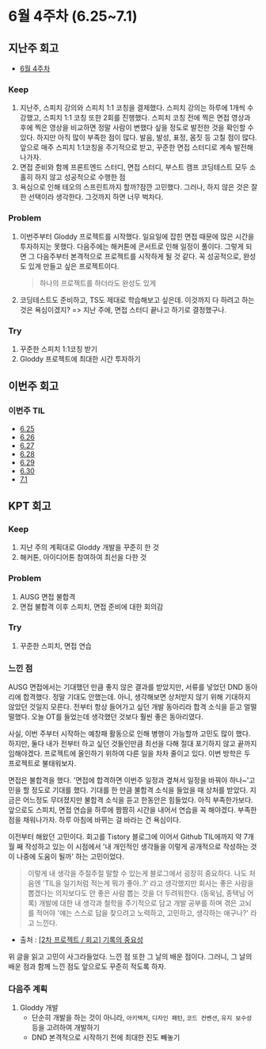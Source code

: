 # 6월 4주차 (6.25~7.1)

## 지난주 회고

- [6월 4주차](../회고록/6월4주차.md)

### Keep

1. 지난주, 스피치 강의와 스피치 1:1 코칭을 결제했다. 스피치 강의는 하루에 1개씩 수강했고, 스피치 1:1 코칭 또한 2회를 진행했다. 스피치 코칭 전에 찍은 면접 영상과 후에 찍은 영상을 비교하면 정말 사람이 변했다 싶을 정도로 발전한 것을 확인할 수 있다. 하지만 아직 많이 부족한 점이 많다. 발음, 발성, 표정, 몸짓 등 고칠 점이 많다. 앞으로 매주 스피치 1:1코칭을 주기적으로 받고, 꾸준한 면접 스터디로 계속 발전해나가자.
2. 면접 준비와 함께 프론트엔드 스터디, 면접 스터디, 부스트 캠프 코딩테스트 모두 소홀히 하지 않고 성공적으로 수행한 점
3. 욕심으로 인해 테오의 스프린트까지 할까?잠깐 고민했다. 그러나, 하지 않은 것은 잘한 선택이라 생각한다. 그것까지 하면 너무 벅차다.

### Problem

1. 이번주부터 Gloddy 프로젝트를 시작했다. 일요일에 잡힌 면접 때문에 많은 시간을 투자하지는 못했다. 다음주에는 해커톤에 콘서트로 인해 일정이 풀이다. 그렇게 되면 그 다음주부터 본격적으로 프로젝트를 시작하게 될 것 같다. 꼭 성공적으로, 완성도 있게 만들고 싶은 프로젝트이다.
   > 하나의 프로젝트를 하더라도 완성도 있게
2. 코딩테스트도 준비하고, TS도 제대로 학습해보고 싶은데. 이것까지 다 하려고 하는 것은 욕심이겠지? => 지난 주에, 면접 스터디 끝나고 하기로 결정했구나.

### Try

1. 꾸준한 스피치 1:1코칭 받기
2. Gloddy 프로젝트에 최대한 시간 투자하기

## 이번주 회고

### 이번주 TIL

- [6.25](../23.06/6.25.md)
- [6.26](../23.06/6.26.md)
- [6.27](../23.06/6.27.md)
- [6.28](../23.06/6.28.md)
- [6.29](../23.06/6.29.md)
- [6.30](../23.06/6.30.md)
- [7.1](../23.07/07-01.md)

## KPT 회고

### Keep

1. 지난 주의 계획대로 Gloddy 개발을 꾸준히 한 것
2. 해커톤, 아이디어톤 참여하여 최선을 다한 것

### Problem

1. AUSG 면접 불합격
2. 면접 불합격 이후 스피치, 면접 준비에 대한 회의감

### Try

1. 꾸준한 스피치, 면접 연습

### 느낀 점

AUSG 면접에서는 기대했던 만큼 좋지 않은 결과를 받았지만, 서류를 넣었던 DND 동아리에 합격했다. 정말 기대도 안했는데. 아니, 생각해보면 상처받지 않기 위해 기대하지 않았던 것일지 모른다. 전부터 항상 들어가고 싶던 개발 동아리라 합격 소식을 듣고 얼떨떨했다. 오늘 OT를 들었는데 생각했던 것보다 훨씬 좋은 동아리였다.

사실, 이번 주부터 시작하는 예창패 활동으로 인해 병행이 가능할까 고민도 많이 했다. 하지만, 둘다 내가 전부터 하고 싶던 것들인만큼 최선을 다해 절대 포기하지 않고 끝까지 임해야겠다. 프로젝트에 올인하기 위하여 다른 일을 차차 줄이고 있다. 이번 방학은 두 프로젝트로 불태워보자.

면접은 불합격을 했다. '면접에 합격하면 이번주 일정과 곂쳐서 일정을 바꿔야 하나~'고민을 할 정도로 기대를 했다. 기대를 한 만큼 불합격 소식을 들었을 때 상처를 받았다. 지금은 어느정도 무뎌졌지만 불합격 소식을 듣고 한동안은 힘들었다. 아직 부족한가보다. 앞으로도 스피치, 면접 연습을 하루에 짬짬히 시간을 내어서 연습을 꼭 해야겠다. 부족한 점을 채워나가자. 하루 아침에 바뀌는 걸 바라는 건 욕심이다.

이전부터 해왔던 고민이다. 회고를 Tistory 블로그에 이어서 Github TIL에까지 약 7개월 째 작성하고 있는 이 시점에서 '내 개인적인 생각들을 이렇게 공개적으로 작성하는 것이 나중에 도움이 될까' 하는 고민이었다.

> 이렇게 내 생각을 주절주절 말할 수 있는게 블로그에서 굉장히 중요하다. 나도 처음엔 'TIL을 일기처럼 적는게 뭐가 좋아..?' 라고 생각했지만 회사는 좋은 사람을 뽑겠다는 의지보다도 안 좋은 사람 뽑는 것을 더 두려워한다. (동욱님, 종택님 어록)
> 개발에 대한 내 생각과 철학을 주기적으로 담고 개발 공부를 하며 겪은 고뇌를 적어야 '얘는 스스로 답을 찾으려고 노력하고, 고민하고, 생각하는 애구나?' 라고 느낀다.

- 출처 : [[2차 프로젝트 / 회고] 기록의 중요성](https://habitual-history.tistory.com/entry/2%EC%B0%A8-%ED%94%84%EB%A1%9C%EC%A0%9D%ED%8A%B8-%ED%9A%8C%EA%B3%A0-%EA%B8%B0%EB%A1%9D%EC%9D%98-%EC%A4%91%EC%9A%94%EC%84%B1-feat-%EA%B0%9C%EB%B0%9C-%EB%B8%94%EB%A1%9C%EA%B7%B8-%EC%96%B4%EB%96%BB%EA%B2%8C-%EC%8D%A8%EC%9A%94)

위 글을 읽고 고민이 사그라들었다. 느낀 점 또한 그 날의 배운 점이다. 그러니, 그 날의 배운 점과 함께 느낀 점도 앞으로도 꾸준히 적도록 하자.

### 다음주 계획

1. Gloddy 개발
   - 단순히 개발을 하는 것이 아니라, `아키텍처`, `디자인 패턴`, `코드 컨벤션`, `유지 보수성` 등을 고려하여 개발하기
   - DND 본격적으로 시작하기 전에 최대한 진도 빼놓기
